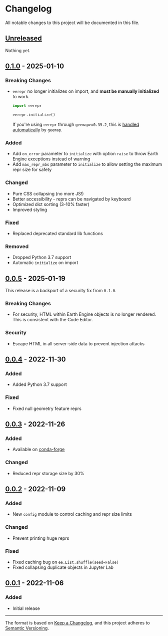 # Changelog

All notable changes to this project will be documented in this file.

## [Unreleased]

Nothing yet.

## [0.1.0] - 2025-01-10

### Breaking Changes

- `eerepr` no longer initializes on import, and **must be manually initialized** to work.

    ```python
    import eerepr

    eerepr.initialize()
    ```

    If you're using `eerepr` through `geemap>=0.35.2`, this is [handled automatically](https://github.com/gee-community/geemap/pull/2183) by `geemap`.

### Added

- Add `on_error` parameter to `initialize` with option `raise` to throw Earth Engine exceptions instead of warning
- Add `max_repr_mbs` parameter to `initialize` to allow setting the maximum repr size for safety

### Changed

- Pure CSS collapsing (no more JS!)
- Better accessibility - reprs can be navigated by keyboard
- Optimized dict sorting (3-10% faster)
- Improved styling

### Fixed

- Replaced deprecated standard lib functions

### Removed

- Dropped Python 3.7 support
- Automatic `initialize` on import

## [0.0.5] - 2025-01-19

This release is a backport of a security fix from `0.1.0`.

### Breaking Changes

- For security, HTML within Earth Engine objects is no longer rendered. This is consistent with the Code Editor.

### Security

- Escape HTML in all server-side data to prevent injection attacks

## [0.0.4] - 2022-11-30

### Added

- Added Python 3.7 support

### Fixed

- Fixed null geometry feature reprs

## [0.0.3] - 2022-11-26

### Added

- Available on [conda-forge](https://anaconda.org/conda-forge/eerepr)

### Changed

- Reduced repr storage size by 30%

## [0.0.2] - 2022-11-09

### Added

- New `config` module to control caching and repr size limits

### Changed

- Prevent printing huge reprs

### Fixed

- Fixed caching bug on `ee.List.shuffle(seed=False)`
- Fixed collapsing duplicate objects in Jupyter Lab

## [0.0.1] - 2022-11-06

### Added

- Initial release

---

The format is based on [Keep a Changelog](https://keepachangelog.com/en/1.1.0/),
and this project adheres to [Semantic Versioning](https://semver.org/spec/v2.0.0.html).

[unreleased]: https://github.com/aazuspan/eerepr/compare/v0.1.0...HEAD
[0.1.0]: https://github.com/aazuspan/eerepr/compare/v0.0.4...v0.1.0
[0.0.5]: https://github.com/aazuspan/eerepr/compare/v0.0.4...v0.0.5
[0.0.4]: https://github.com/aazuspan/eerepr/compare/v0.0.3...v0.0.4
[0.0.3]: https://github.com/aazuspan/eerepr/compare/v0.0.2...v0.0.3
[0.0.2]: https://github.com/aazuspan/eerepr/compare/v0.0.1...v0.0.2
[0.0.1]: https://github.com/aazuspan/eerepr/releases/tag/v0.0.1
